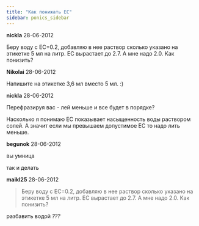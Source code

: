 ```yaml
---
title: "Как понижать EC"
sidebar: ponics_sidebar
---
```


**nickla** 28-06-2012

Беру воду с EC=0.2, добавляю в нее раствор сколько указано на этикетке 5 мл на литр. EC вырастает до 2.7. А мне надо 2.0. Как понизить?


**Nikolai** 28-06-2012

Напишите на этикетке 3,6 мл вместо 5 мл. :)


**nickla** 28-06-2012

Перефразируя вас - лей меньше и все будет в порядке? 

Насколько я понимаю EC показывает насыщенность воды раствором солей. А значит если мы превышаем допустимое EC то надо лить меньше. 


**begunok** 28-06-2012

вы умница

так и делать


**maikl25** 28-06-2012

> Беру воду с EC=0.2, добавляю в нее раствор сколько указано на этикетке 5 мл на литр. EC вырастает до 2.7. А мне надо 2.0. Как понизить?

разбавить водой *???*


